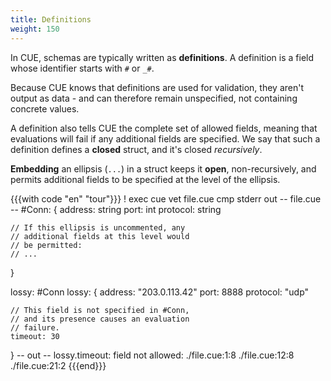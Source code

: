 ```yaml
---
title: Definitions
weight: 150
---
```


In CUE, schemas are typically written as **definitions**.
A definition is a field whose identifier starts with `#` or `_#`.

Because CUE knows that definitions are used for validation,
they aren't output as data
\- and can therefore remain unspecified, not containing concrete values.

A definition also tells CUE the complete set of allowed fields,
meaning that evaluations will fail if any additional fields are specified.
We say that such a definition defines a  **closed** struct,
and it's closed *recursively*.

**Embedding** an ellipsis (`...`) in a struct keeps it **open**, non-recursively,
and permits additional fields to be specified at the level of the ellipsis.

{{{with code "en" "tour"}}}
! exec cue vet file.cue
cmp stderr out
-- file.cue --
#Conn: {
	address:  string
	port:     int
	protocol: string

	// If this ellipsis is uncommented, any
	// additional fields at this level would
	// be permitted:
	// ...
}

lossy: #Conn
lossy: {
	address:  "203.0.113.42"
	port:     8888
	protocol: "udp"

	// This field is not specified in #Conn,
	// and its presence causes an evaluation
	// failure.
	timeout: 30
}
-- out --
lossy.timeout: field not allowed:
    ./file.cue:1:8
    ./file.cue:12:8
    ./file.cue:21:2
{{{end}}}
